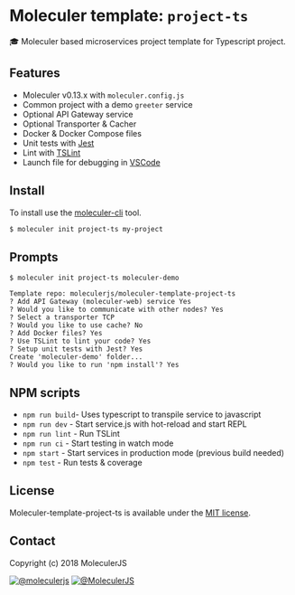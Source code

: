 # Moleculer template: `project-ts`

:mortar_board: Moleculer based microservices project template for Typescript project.

## Features

- Moleculer v0.13.x with `moleculer.config.js`
- Common project with a demo `greeter` service
- Optional API Gateway service
- Optional Transporter & Cacher
- Docker & Docker Compose files
- Unit tests with [Jest](http://facebook.github.io/jest/)
- Lint with [TSLint](https://palantir.github.io/tslint/)
- Launch file for debugging in [VSCode](https://code.visualstudio.com/)

## Install

To install use the [moleculer-cli](https://github.com/moleculerjs/moleculer-cli) tool.

```bash
$ moleculer init project-ts my-project
```

## Prompts

```
$ moleculer init project-ts moleculer-demo

Template repo: moleculerjs/moleculer-template-project-ts
? Add API Gateway (moleculer-web) service Yes
? Would you like to communicate with other nodes? Yes
? Select a transporter TCP
? Would you like to use cache? No
? Add Docker files? Yes
? Use TSLint to lint your code? Yes
? Setup unit tests with Jest? Yes
Create 'moleculer-demo' folder...
? Would you like to run 'npm install'? Yes
```

## NPM scripts

- `npm run build`- Uses typescript to transpile service to javascript
- `npm run dev` - Start service.js with hot-reload and start REPL
- `npm run lint` - Run TSLint
- `npm run ci` - Start testing in watch mode
- `npm start` - Start services in production mode (previous build needed)
- `npm test` - Run tests & coverage

## License

Moleculer-template-project-ts is available under the [MIT license](https://tldrlegal.com/license/mit-license).

## Contact

Copyright (c) 2018 MoleculerJS

[![@moleculerjs](https://img.shields.io/badge/github-moleculerjs-green.svg)](https://github.com/moleculerjs) [![@MoleculerJS](https://img.shields.io/badge/twitter-MoleculerJS-blue.svg)](https://twitter.com/MoleculerJS)

